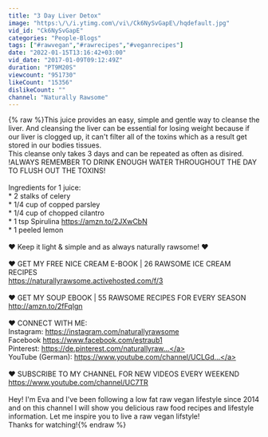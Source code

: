 ```yaml
---
title: "3 Day Liver Detox"
image: "https:\/\/i.ytimg.com\/vi\/Ck6NySvGapE\/hqdefault.jpg"
vid_id: "Ck6NySvGapE"
categories: "People-Blogs"
tags: ["#rawvegan","#rawrecipes","#veganrecipes"]
date: "2022-01-15T13:16:42+03:00"
vid_date: "2017-01-09T09:12:49Z"
duration: "PT9M20S"
viewcount: "951730"
likeCount: "15356"
dislikeCount: ""
channel: "Naturally Rawsome"
---
```

{% raw %}This juice provides an easy, simple and gentle way to cleanse the liver. And cleansing the liver can be essential for losing weight because if our liver is clogged up, it can't filter all of the toxins which as a result get stored in our bodies tissues.<br />This cleanse only takes 3 days and can be repeated as often as disired. <br />!ALWAYS REMEMBER TO DRINK ENOUGH WATER THROUGHOUT THE DAY TO FLUSH OUT THE TOXINS!  <br /><br />Ingredients for 1 juice:<br /> * 2 stalks of celery<br /> * 1/4 cup of copped parsley<br /> * 1/4 cup of chopped cilantro<br /> * 1 tsp Spirulina <a rel="nofollow" target="blank" href="https://amzn.to/2JXwCbN">https://amzn.to/2JXwCbN</a><br /> * 1 peeled lemon<br /> <br />♥ Keep it light &amp; simple and as always naturally rawsome! ♥<br /><br />♥ GET MY FREE NICE CREAM E-BOOK | 26 RAWSOME ICE CREAM RECIPES<br /><a rel="nofollow" target="blank" href="https://naturallyrawsome.activehosted.com/f/3">https://naturallyrawsome.activehosted.com/f/3</a><br /><br />♥ GET MY SOUP EBOOK | 55 RAWSOME RECIPES FOR EVERY SEASON<br /><a rel="nofollow" target="blank" href="http://amzn.to/2fFqIgn">http://amzn.to/2fFqIgn</a><br /><br />♥ CONNECT WITH ME:<br />Instagram: <a rel="nofollow" target="blank" href="https://instagram.com/naturallyrawsome">https://instagram.com/naturallyrawsome</a><br />Facebook <a rel="nofollow" target="blank" href="https://www.facebook.com/estraub1">https://www.facebook.com/estraub1</a><br />Pinterest: <a rel="nofollow" target="blank" href="https://de.pinterest.com/naturallyraw...">https://de.pinterest.com/naturallyraw...</a><br />YouTube (German): <a rel="nofollow" target="blank" href="https://www.youtube.com/channel/UCLGd...">https://www.youtube.com/channel/UCLGd...</a><br /><br />♥ SUBSCRIBE TO MY CHANNEL FOR NEW VIDEOS EVERY WEEKEND<br /><a rel="nofollow" target="blank" href="https://www.youtube.com/channel/UC7TR">https://www.youtube.com/channel/UC7TR</a><br /><br />Hey! I'm Eva and I've been following a low fat raw vegan lifestyle since 2014 and on this channel I will show you delicious raw food recipes and lifestyle information. Let me inspire you to live a raw vegan lifstyle!<br />Thanks for watching!{% endraw %}
